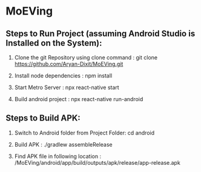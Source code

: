 # MoEVing

## Steps to Run Project (assuming Android Studio is Installed on the System):

1. Clone the git Repository using clone command :
git clone https://github.com/Aryan-Dixit/MoEVing.git

2. Install node dependencies :
npm install

3. Start Metro Server :
npx react-native start

4. Build android project :
npx react-native run-android


## Steps to Build APK:

1. Switch to Android folder from Project Folder:
cd android

2. Build APK :
./gradlew assembleRelease

3. Find APK file in following location :
/MoEVing/android/app/build/outputs/apk/release/app-release.apk

